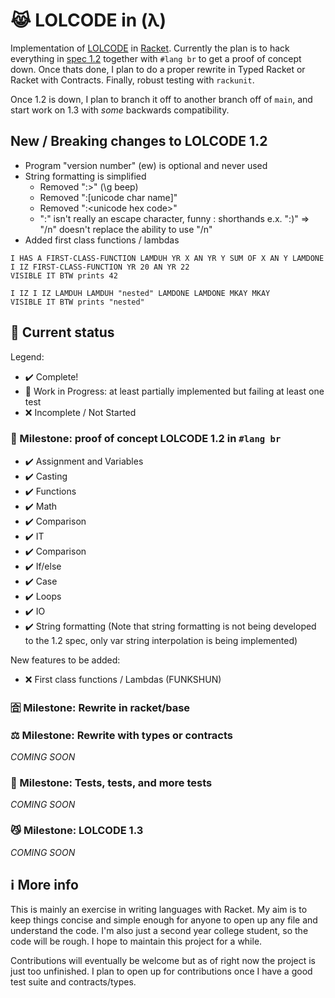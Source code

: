 # 😹 LOLCODE in (λ)

Implementation of [LOLCODE](https://en.wikipedia.org/wiki/LOLCODE) in [Racket](https://racket-lang.org/). Currently the plan is to hack everything in [spec 1.2](https://github.com/justinmeza/lolcode-spec/blob/master/v1.2/lolcode-spec-v1.2.md) together with `#lang br` to get a proof of concept down. Once thats done, I plan to do a proper rewrite in Typed Racket or Racket with Contracts. Finally, robust testing with `rackunit`.

Once 1.2 is down, I plan to branch it off to another branch off of `main`, and start work on 1.3 with *some* backwards compatibility.

## New / Breaking changes to LOLCODE 1.2

- Program "version number" (ew) is optional and never used
- String formatting is simplified
  - Removed ":>" (\g beep)
  - Removed ":[unicode char name]"
  - Removed ":\<unicode hex code>"
  - ":" isn't really an escape character, funny : shorthands e.x. ":)" => "/n" doesn't replace the ability to use "/n"
- Added first class functions / lambdas

```
I HAS A FIRST-CLASS-FUNCTION LAMDUH YR X AN YR Y SUM OF X AN Y LAMDONE
I IZ FIRST-CLASS-FUNCTION YR 20 AN YR 22
VISIBLE IT BTW prints 42

I IZ I IZ LAMDUH LAMDUH "nested" LAMDONE LAMDONE MKAY MKAY
VISIBLE IT BTW prints "nested"
```


## 🔨 Current status

Legend:

- ✔️ Complete!
- 🚧 Work in Progress: at least partially implemented but failing at least one test
- ❌ Incomplete / Not Started

### 🌺 Milestone: proof of concept LOLCODE 1.2 in `#lang br`

- ✔️ Assignment and Variables
- ✔️ Casting
- ✔️ Functions
- ✔️ Math
- ✔️ Comparison
- ✔️ IT
- ✔️ Comparison
- ✔️ If/else
- ✔️ Case
- ✔️ Loops
- ✔️ IO
- ✔️ String formatting (Note that string formatting is not being developed to the 1.2 spec, only var string interpolation is being implemented)

New features to be added:

- ❌ First class functions / Lambdas (FUNKSHUN)

### 🈴 Milestone: Rewrite in racket/base

### ⚖️ Milestone: Rewrite with types or contracts

_COMING SOON_

### 🧪 Milestone: Tests, tests, and more tests

_COMING SOON_

### 😼 Milestone: LOLCODE 1.3

_COMING SOON_

## ℹ️ More info

This is mainly an exercise in writing languages with Racket. My aim is to keep things concise and simple enough for anyone to open up any file and understand the code. I'm also just a second year college student, so the code will be rough. I hope to maintain this project for a while.

Contributions will eventually be welcome but as of right now the project is just too unfinished. I plan to open up for contributions once I have a good test suite and contracts/types.
